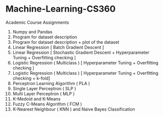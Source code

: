 # Machine-Learning-CS360
Academic Course Assignments

1. Numpy and Pandas
2. Program for dataset description
3. Program for dataset description + plot of the dataset
4. Linear Regression [ Batch Gradient Descent ]
5. Linear Regression [ Stochastic Gradient Descent + Hyperparameter Tuning + Overfitting checking ]
6. Logistic Regression ( Multiclass ) [ Hyperparameter Tuning + Overfitting checking ]
7. Logistic Regression ( Multiclass ) [ Hyperparameter Tuning + Overfitting checking  + k-fold]
8. Perceptron Learning Algorithm ( PLA )
9. Single Layer Perceptron ( SLP )
10. Multi Layer Perceptron ( MLP )
11. K-Medoid and K-Means
12. Fuzzy C-Means Algorithm ( FCM )
13. K-Nearest Neighbour ( KNN ) and Naive Bayes Classification 
